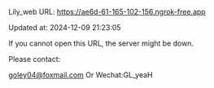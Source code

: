 Lily_web URL: https://ae6d-61-165-102-156.ngrok-free.app

Updated at: 2024-12-09 21:23:05

If you cannot open this URL, the server might be down.

Please contact: 

goley04@foxmail.com Or Wechat:GL_yeaH